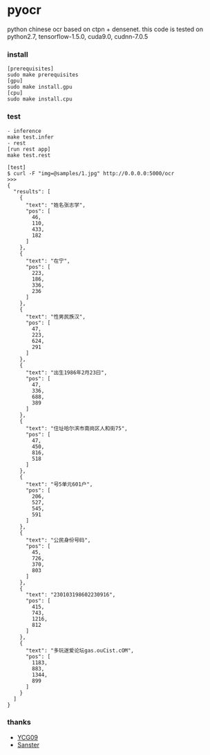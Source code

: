 # pyocr
python chinese ocr based on ctpn + densenet. this code is tested on python2.7, tensorflow-1.5.0, cuda9.0, cudnn-7.0.5
### install
```
[prerequisites]
sudo make prerequisites
[gpu]
sudo make install.gpu
[cpu]
sudo make install.cpu
```
### test
```
- inference
make test.infer
- rest
[run rest app]
make test.rest

[test]
$ curl -F "img=@samples/1.jpg" http://0.0.0.0:5000/ocr
>>>
{
  "results": [
    {
      "text": "姓名张志学", 
      "pos": [
        46, 
        110, 
        433, 
        182
      ]
    }, 
    {
      "text": "在宁", 
      "pos": [
        223, 
        186, 
        336, 
        236
      ]
    }, 
    {
      "text": "性男民族汉", 
      "pos": [
        47, 
        223, 
        624, 
        291
      ]
    }, 
    {
      "text": "出生1986年2月23曰", 
      "pos": [
        47, 
        336, 
        688, 
        389
      ]
    }, 
    {
      "text": "住址哈尔滨市南岗区人和街75", 
      "pos": [
        47, 
        450, 
        816, 
        518
      ]
    }, 
    {
      "text": "号5单元601户", 
      "pos": [
        206, 
        527, 
        545, 
        591
      ]
    }, 
    {
      "text": "公民身份号码", 
      "pos": [
        45, 
        726, 
        370, 
        803
      ]
    }, 
    {
      "text": "230103198602230916", 
      "pos": [
        415, 
        743, 
        1216, 
        812
      ]
    }, 
    {
      "text": "多玩遂爱论坛gas.ouCist.cOM", 
      "pos": [
        1183, 
        883, 
        1344, 
        899
      ]
    }
  ]
}
```

### thanks
- [YCG09](https://github.com/YCG09/chinese_ocr)
- [Sanster](https://github.com/Sanster/DeepOcrService)
